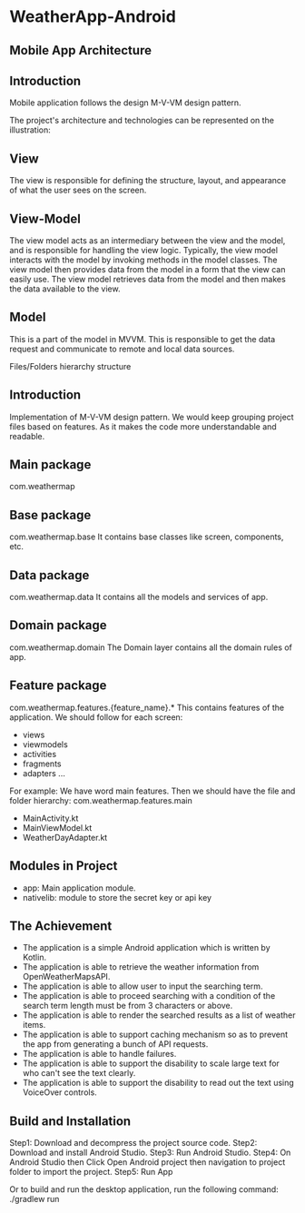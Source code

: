 # WeatherApp-Android

## Mobile App Architecture

## Introduction

Mobile application follows the design M-V-VM design pattern.

The project's architecture and technologies can be represented on the illustration:


## View

The view is responsible for defining the structure, layout, and appearance of what the user sees on the screen.

## View-Model

The view model acts as an intermediary between the view and the model, and is responsible for handling the view logic. Typically, the view model interacts with the model by invoking methods in the model classes. The view model then provides data from the model in a form that the view can easily use. The view model retrieves data from the model and then makes the data available to the view.

## Model

This is a part of the model in MVVM. This is responsible to get the data request and communicate to remote and local data sources.

Files/Folders hierarchy structure

## Introduction

Implementation of M-V-VM design pattern. We would keep grouping project files based on features. As it makes the code more understandable and readable.

## Main package

com.weathermap

## Base package

com.weathermap.base
It contains base classes like screen, components, etc.

## Data package

com.weathermap.data
It contains all the models and services of app.

## Domain package
com.weathermap.domain
The Domain layer contains all the domain rules of app.

## Feature package
com.weathermap.features.{feature_name}.*
This contains features of the application. We should follow for each screen:
- views
- viewmodels
- activities
- fragments
- adapters
...

For example: We have word main features. Then we should have the file and folder hierarchy:
com.weathermap.features.main
 - MainActivity.kt
 - MainViewModel.kt
 - WeatherDayAdapter.kt

## Modules in Project
 - app: Main application module.
 - nativelib: module to store the secret key or api key

## The Achievement
- The application is a simple Android application which is written by Kotlin.
- The application is able to retrieve the weather information from OpenWeatherMapsAPI.
- The application is able to allow user to input the searching term.
- The application is able to proceed searching with a condition of the search term length must be from 3 characters or above.
- The application is able to render the searched results as a list of weather items.
- The application is able to support caching mechanism so as to prevent the app from generating a bunch of API requests.
- The application is able to handle failures.
- The application is able to support the disability to scale large text for who can't see the text clearly.
- The application is able to support the disability to read out the text using VoiceOver controls.

## Build and Installation
Step1: Download and decompress the project source code.
Step2: Download and install Android Studio.
Step3: Run Android Studio.
Step4: On Android Studio then Click Open Android project then navigation to project folder to import the project.
Step5: Run App

Or to build and run the desktop application, run the following command: ./gradlew run

